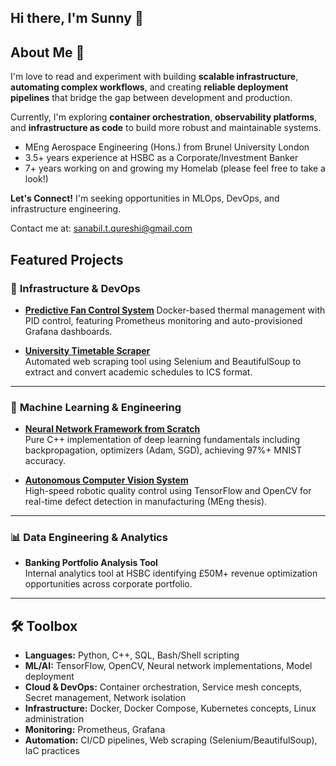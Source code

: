 ## Hi there, I'm Sunny 👋 

## About Me 👋 

I'm love to read and experiment with building **scalable infrastructure**, **automating complex workflows**, and creating **reliable deployment pipelines** that bridge the gap between development and production.

Currently, I'm exploring **container orchestration**, **observability platforms**, and **infrastructure as code** to build more robust and maintainable systems.

- MEng Aerospace Engineering (Hons.) from Brunel University London
- 3.5+ years experience at HSBC as a Corporate/Investment Banker
- 7+ years working on and growing my Homelab (please feel free to take a look!)

**Let's Connect!** I'm seeking opportunities in MLOps, DevOps, and infrastructure engineering. 

Contact me at: sanabil.t.qureshi@gmail.com

## Featured Projects

### 🔧 **Infrastructure & DevOps**
- **[Predictive Fan Control System](https://github.com/SanabilQureshi/WIP-Predictive-Fan-Control-System)** 
   Docker-based thermal management with PID control, featuring Prometheus monitoring and auto-provisioned Grafana dashboards.

- **[University Timetable Scraper](https://github.com/SanabilQureshi/Brunel-Timetable-Scraper)**  
   Automated web scraping tool using Selenium and BeautifulSoup to extract and convert academic schedules to ICS format.

---

### 🤖 **Machine Learning & Engineering**
- **[Neural Network Framework from Scratch](https://github.com/SanabilQureshi/NNFS-CPP)**  
   Pure C++ implementation of deep learning fundamentals including backpropagation, optimizers (Adam, SGD), achieving 97%+ MNIST accuracy.

- **[Autonomous Computer Vision System](https://github.com/SanabilQureshi/Major-Group-Project-Code)**  
   High-speed robotic quality control using TensorFlow and OpenCV for real-time defect detection in manufacturing (MEng thesis).

---

### 📊 **Data Engineering & Analytics**
- **Banking Portfolio Analysis Tool**  
   Internal analytics tool at HSBC identifying £50M+ revenue optimization opportunities across corporate portfolio.

---

## 🛠️ Toolbox

- **Languages:** Python, C++, SQL, Bash/Shell scripting
- **ML/AI:** TensorFlow, OpenCV, Neural network implementations, Model deployment
- **Cloud & DevOps:** Container orchestration, Service mesh concepts, Secret management, Network isolation
- **Infrastructure:** Docker, Docker Compose, Kubernetes concepts, Linux administration
- **Monitoring:** Prometheus, Grafana
- **Automation:** CI/CD pipelines, Web scraping (Selenium/BeautifulSoup), IaC practices
